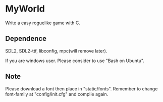 # MyWorld
Write a easy roguelike game with C.

## Dependence
SDL2, SDL2-ttf, libconfig, mpc(will remove later).

If you are windows user. Please consider to use "Bash on Ubuntu".

## Note
Please download a font then place in "static/fonts". Remember to change font-family at "config/init.cfg" and complie again.
